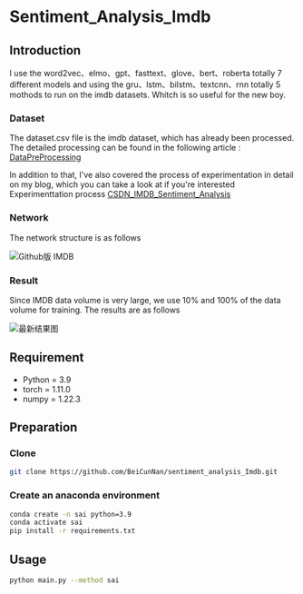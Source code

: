 # Sentiment_Analysis_Imdb

## Introduction

I use the word2vec、elmo、gpt、fasttext、glove、bert、roberta totally 7 different models and using the
gru、lstm、bilstm、textcnn、rnn totally 5 mothods to run on the imdb datasets. Whitch is so useful for the new boy.

### Dataset

The dataset.csv file is the imdb dataset, which has already been processed. The detailed processing can be found in the
following
article :  [DataPreProcessing](https://beicunnan.blog.csdn.net/article/details/127196715?spm=1001.2014.3001.5502)

In addition to that, I've also covered the process of experimentation in detail on my blog, which you can take a look at
if you're interested Experimenttation
process  [CSDN_IMDB_Sentiment_Analysis](https://blog.csdn.net/ccaoshangfei/article/details/127537953?spm=1001.2014.3001.5501 )

### Network

The network structure is as follows

![Github版 IMDB](https://user-images.githubusercontent.com/105692522/198009720-8bfee092-1a10-41dd-9988-f51ef3ef89cb.png)

### Result

Since IMDB data volume is very large, we use 10% and 100% of the data volume for training. The results are as follows

![最新结果图](https://user-images.githubusercontent.com/105692522/198826453-2675cb30-14b3-43fd-89be-b2991f1fde44.jpg)



## Requirement

- Python = 3.9
- torch = 1.11.0
- numpy = 1.22.3

## Preparation

### Clone

```bash
git clone https://github.com/BeiCunNan/sentiment_analysis_Imdb.git
```

### Create an anaconda environment

```bash
conda create -n sai python=3.9
conda activate sai
pip install -r requirements.txt
```

## Usage

```bash
python main.py --method sai
```
